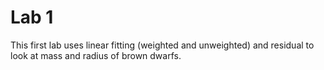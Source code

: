 # Lab 1
This first lab uses linear fitting (weighted and unweighted) and residual to look at mass and radius of brown dwarfs.